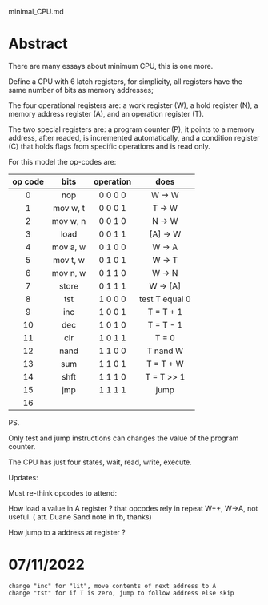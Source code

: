 minimal_CPU.md

# Abstract

There are many essays about minimum CPU, this is one more.

Define a CPU with 6 latch registers, for simplicity, all registers have the same number of bits as memory addresses;

The four operational registers are: a work register (W), a hold register (N), a memory address register (A), and an operation register (T).

The two special registers are: a program counter  (P), it points to a memory address, after  readed, is incremented automatically, and a condition register (C) that holds flags from specific operations and is read only.  

For this model the op-codes are:

  | op code | bits | operation | does |
  | :----: | :----: | :----: | :----: |
  0| nop | 0 0 0 0 | W -> W | move contents of W to W |
  1| mov w, t | 0 0 0 1 | T -> W | move contents of T to W |
  2| mov w, n | 0 0 1 0 | N -> W | move contents of N to W |
  3| load | 0 0 1 1 | [A] -> W | move from [A] into W |
  4| mov a, w | 0 1 0 0 | W -> A | move contents of W to A |
  5| mov t, w | 0 1 0 1 | W -> T | move contents of W to T |
  6| mov n, w | 0 1 1 0 | W -> N | move contents of W to N |
  7| store | 0 1 1 1 | W -> [A] | move from W into [A] |
  8| tst | 1 0 0 0 | test T equal 0 | if T is zero, jump to follow address else skip |
  9| inc | 1 0 0 1 | T = T + 1 | increments T by one |
  10| dec | 1 0 1 0 | T = T - 1 | decrements T by one |
  11| clr | 1 0 1 1 | T = 0 | clear T | 
  12| nand | 1 1 0 0 | T nand W | nand T . W |
  13| sum | 1 1 0 1 | T = T + W | increments T by W |
  14| shft | 1 1 1 0 | T = T >> 1 | shift right T >> 1 |
  15| jmp | 1 1 1 1 | jump | jump to follow address | 
  16| | | | | 
  
PS.
  
  Only test and jump instructions can changes the value of  the program counter.
  
  The CPU has just four states, wait, read, write, execute.

Updates:

  Must re-think opcodes to attend:
  
  How load a value in A register ? that opcodes rely in repeat W++, W->A, not useful. ( att. Duane Sand note in fb, thanks)
  
  How jump to a address at register ? 
  
# 07/11/2022

    change "inc" for "lit", move contents of next address to A
    change "tst" for if T is zero, jump to follow address else skip



